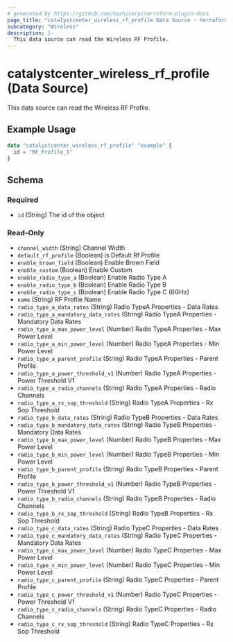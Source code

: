 ```yaml
---
# generated by https://github.com/hashicorp/terraform-plugin-docs
page_title: "catalystcenter_wireless_rf_profile Data Source - terraform-provider-catalystcenter"
subcategory: "Wireless"
description: |-
  This data source can read the Wireless RF Profile.
---
```


# catalystcenter_wireless_rf_profile (Data Source)

This data source can read the Wireless RF Profile.

## Example Usage

```terraform
data "catalystcenter_wireless_rf_profile" "example" {
  id = "RF_Profile_1"
}
```

<!-- schema generated by tfplugindocs -->
## Schema

### Required

- `id` (String) The id of the object

### Read-Only

- `channel_width` (String) Channel Width
- `default_rf_profile` (Boolean) is Default Rf Profile
- `enable_brown_field` (Boolean) Enable Brown Field
- `enable_custom` (Boolean) Enable Custom
- `enable_radio_type_a` (Boolean) Enable Radio Type A
- `enable_radio_type_b` (Boolean) Enable Radio Type B
- `enable_radio_type_c` (Boolean) Enable Radio Type C (6GHz)
- `name` (String) RF Profile Name
- `radio_type_a_data_rates` (String) Radio TypeA Properties - Data Rates
- `radio_type_a_mandatory_data_rates` (String) Radio TypeA Properties - Mandatory Data Rates
- `radio_type_a_max_power_level` (Number) Radio TypeA Properties - Max Power Level
- `radio_type_a_min_power_level` (Number) Radio TypeA Properties - Min Power Level
- `radio_type_a_parent_profile` (String) Radio TypeA Properties - Parent Profile
- `radio_type_a_power_threshold_v1` (Number) Radio TypeA Properties - Power Threshold V1
- `radio_type_a_radio_channels` (String) Radio TypeA Properties - Radio Channels
- `radio_type_a_rx_sop_threshold` (String) Radio TypeA Properties - Rx Sop Threshold
- `radio_type_b_data_rates` (String) Radio TypeB Properties - Data Rates
- `radio_type_b_mandatory_data_rates` (String) Radio TypeB Properties - Mandatory Data Rates
- `radio_type_b_max_power_level` (Number) Radio TypeB Properties - Max Power Level
- `radio_type_b_min_power_level` (Number) Radio TypeB Properties - Min Power Level
- `radio_type_b_parent_profile` (String) Radio TypeB Properties - Parent Profile
- `radio_type_b_power_threshold_v1` (Number) Radio TypeB Properties - Power Threshold V1
- `radio_type_b_radio_channels` (String) Radio TypeB Properties - Radio Channels
- `radio_type_b_rx_sop_threshold` (String) Radio TypeB Properties - Rx Sop Threshold
- `radio_type_c_data_rates` (String) Radio TypeC Properties - Data Rates
- `radio_type_c_mandatory_data_rates` (String) Radio TypeC Properties - Mandatory Data Rates
- `radio_type_c_max_power_level` (Number) Radio TypeC Properties - Max Power Level
- `radio_type_c_min_power_level` (Number) Radio TypeC Properties - Min Power Level
- `radio_type_c_parent_profile` (String) Radio TypeC Properties - Parent Profile
- `radio_type_c_power_threshold_v1` (Number) Radio TypeC Properties - Power Threshold V1
- `radio_type_c_radio_channels` (String) Radio TypeC Properties - Radio Channels
- `radio_type_c_rx_sop_threshold` (String) Radio TypeC Properties - Rx Sop Threshold
